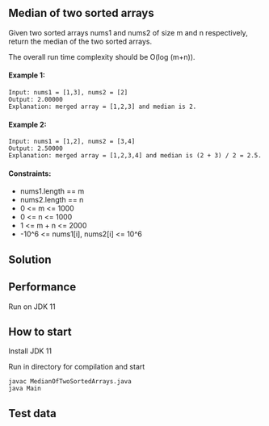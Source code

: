 ## Median of two sorted arrays
Given two sorted arrays nums1 and nums2 of size m and n respectively, return the median of the two sorted arrays.

The overall run time complexity should be O(log (m+n)).

#### Example 1:
 ```
Input: nums1 = [1,3], nums2 = [2]
Output: 2.00000
Explanation: merged array = [1,2,3] and median is 2.
 ```


#### Example 2:
 ```
 Input: nums1 = [1,2], nums2 = [3,4]
Output: 2.50000
Explanation: merged array = [1,2,3,4] and median is (2 + 3) / 2 = 2.5.
 ```

#### Constraints:
- nums1.length == m
- nums2.length == n
- 0 <= m <= 1000
- 0 <= n <= 1000
- 1 <= m + n <= 2000
- -10^6 <= nums1[i], nums2[i] <= 10^6


## Solution

## Performance
Run on JDK 11


## How to start
Install JDK 11

Run in directory for compilation and start
```
javac MedianOfTwoSortedArrays.java
java Main
```


## Test data